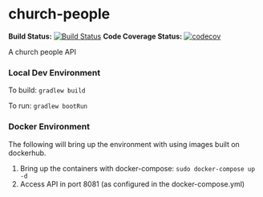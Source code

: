 
# church-people
**Build Status:**
[![Build Status](https://travis-ci.com/church-source/church-services.svg?branch=master)](https://travis-ci.com/church-source/church-services)
**Code Coverage Status:**
[![codecov](https://codecov.io/gh/church-source/church-services/branch/master/graph/badge.svg)](https://codecov.io/gh/church-source/church-services)

A church people API

### Local Dev Environment
To build: `gradlew build`

To run: `gradlew bootRun`

### Docker Environment
The following will bring up the environment with using images built on dockerhub. 
1. Bring up the containers with docker-compose: `sudo docker-compose up -d`
2. Access API in port 8081 (as configured in the docker-compose.yml)
